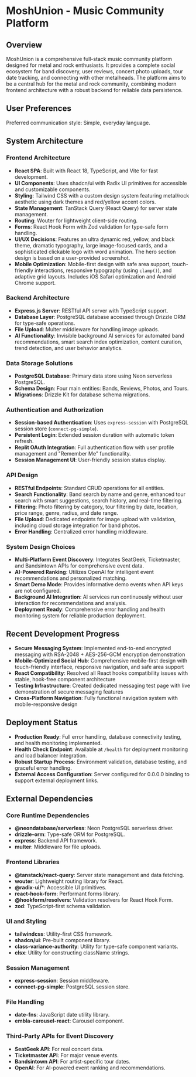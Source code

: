 # MoshUnion - Music Community Platform

## Overview
MoshUnion is a comprehensive full-stack music community platform designed for metal and rock enthusiasts. It provides a complete social ecosystem for band discovery, user reviews, concert photo uploads, tour date tracking, and connecting with other metalheads. The platform aims to be a central hub for the metal and rock community, combining modern frontend architecture with a robust backend for reliable data persistence.

## User Preferences
Preferred communication style: Simple, everyday language.

## System Architecture

### Frontend Architecture
- **React SPA**: Built with React 18, TypeScript, and Vite for fast development.
- **UI Components**: Uses shadcn/ui with Radix UI primitives for accessible and customizable components.
- **Styling**: Tailwind CSS with a custom design system featuring metal/rock aesthetic using dark themes and red/yellow accent colors.
- **State Management**: TanStack Query (React Query) for server state management.
- **Routing**: Wouter for lightweight client-side routing.
- **Forms**: React Hook Form with Zod validation for type-safe form handling.
- **UI/UX Decisions**: Features an ultra dynamic red, yellow, and black theme, dramatic typography, large image-focused cards, and a sophisticated clickable logo with word animation. The hero section design is based on a user-provided screenshot.
- **Mobile Optimization**: Mobile-first design with safe area support, touch-friendly interactions, responsive typography (using `clamp()`), and adaptive grid layouts. Includes iOS Safari optimization and Android Chrome support.

### Backend Architecture
- **Express.js Server**: RESTful API server with TypeScript support.
- **Database Layer**: PostgreSQL database accessed through Drizzle ORM for type-safe operations.
- **File Upload**: Multer middleware for handling image uploads.
- **AI Functionality**: Invisible background AI services for automated band recommendations, smart search index optimization, content curation, trend detection, and user behavior analytics.

### Data Storage Solutions
- **PostgreSQL Database**: Primary data store using Neon serverless PostgreSQL.
- **Schema Design**: Four main entities: Bands, Reviews, Photos, and Tours.
- **Migrations**: Drizzle Kit for database schema migrations.

### Authentication and Authorization
- **Session-based Authentication**: Uses `express-session` with PostgreSQL session store (`connect-pg-simple`).
- **Persistent Login**: Extended session duration with automatic token refresh.
- **Replit OAuth Integration**: Full authentication flow with user profile management and "Remember Me" functionality.
- **Session Management UI**: User-friendly session status display.

### API Design
- **RESTful Endpoints**: Standard CRUD operations for all entities.
- **Search Functionality**: Band search by name and genre, enhanced tour search with smart suggestions, search history, and real-time filtering.
- **Filtering**: Photo filtering by category, tour filtering by date, location, price range, genre, radius, and date range.
- **File Upload**: Dedicated endpoints for image upload with validation, including cloud storage integration for band photos.
- **Error Handling**: Centralized error handling middleware.

### System Design Choices
- **Multi-Platform Event Discovery**: Integrates SeatGeek, Ticketmaster, and Bandsintown APIs for comprehensive event data.
- **AI-Powered Ranking**: Utilizes OpenAI for intelligent event recommendations and personalized matching.
- **Smart Demo Mode**: Provides informative demo events when API keys are not configured.
- **Background AI Integration**: AI services run continuously without user interaction for recommendations and analysis.
- **Deployment Ready**: Comprehensive error handling and health monitoring system for reliable production deployment.

## Recent Development Progress
- **Secure Messaging System**: Implemented end-to-end encrypted messaging with RSA-2048 + AES-256-GCM encryption demonstration
- **Mobile-Optimized Social Hub**: Comprehensive mobile-first design with touch-friendly interface, responsive navigation, and safe area support
- **React Compatibility**: Resolved all React hooks compatibility issues with stable, hook-free component architecture
- **Testing Infrastructure**: Created dedicated messaging test page with live demonstration of secure messaging features
- **Cross-Platform Navigation**: Fully functional navigation system with mobile-responsive design

## Deployment Status
- **Production Ready**: Full error handling, database connectivity testing, and health monitoring implemented.
- **Health Check Endpoint**: Available at `/health` for deployment monitoring and load balancer integration.
- **Robust Startup Process**: Environment validation, database testing, and graceful error handling.
- **External Access Configuration**: Server configured for 0.0.0.0 binding to support external deployment links.

## External Dependencies

### Core Runtime Dependencies
- **@neondatabase/serverless**: Neon PostgreSQL serverless driver.
- **drizzle-orm**: Type-safe ORM for PostgreSQL.
- **express**: Backend API framework.
- **multer**: Middleware for file uploads.

### Frontend Libraries
- **@tanstack/react-query**: Server state management and data fetching.
- **wouter**: Lightweight routing library for React.
- **@radix-ui/***: Accessible UI primitives.
- **react-hook-form**: Performant forms library.
- **@hookform/resolvers**: Validation resolvers for React Hook Form.
- **zod**: TypeScript-first schema validation.

### UI and Styling
- **tailwindcss**: Utility-first CSS framework.
- **shadcn/ui**: Pre-built component library.
- **class-variance-authority**: Utility for type-safe component variants.
- **clsx**: Utility for constructing className strings.

### Session Management
- **express-session**: Session middleware.
- **connect-pg-simple**: PostgreSQL session store.

### File Handling
- **date-fns**: JavaScript date utility library.
- **embla-carousel-react**: Carousel component.

### Third-Party APIs for Event Discovery
- **SeatGeek API**: For real concert data.
- **Ticketmaster API**: For major venue events.
- **Bandsintown API**: For artist-specific tour dates.
- **OpenAI**: For AI-powered event ranking and recommendations.